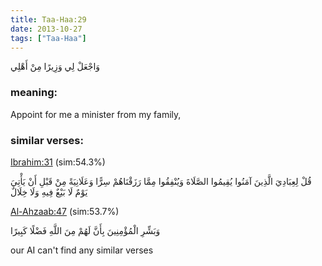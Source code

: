 ```yaml
---
title: Taa-Haa:29
date: 2013-10-27
tags: ["Taa-Haa"]
---
```

وَاجْعَلْ لِي وَزِيرًا مِنْ أَهْلِي
### meaning: 
Appoint for me a minister from my family,
### similar verses: 

[Ibrahim:31](/14/31) (sim:54.3%)

قُلْ لِعِبَادِيَ الَّذِينَ آمَنُوا يُقِيمُوا الصَّلَاةَ وَيُنْفِقُوا مِمَّا رَزَقْنَاهُمْ سِرًّا وَعَلَانِيَةً مِنْ قَبْلِ أَنْ يَأْتِيَ يَوْمٌ لَا بَيْعٌ فِيهِ وَلَا خِلَالٌ

[Al-Ahzaab:47](/33/47) (sim:53.7%)

وَبَشِّرِ الْمُؤْمِنِينَ بِأَنَّ لَهُمْ مِنَ اللَّهِ فَضْلًا كَبِيرًا

our AI can't find any similar verses



